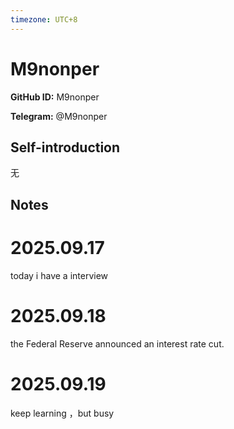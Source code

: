 ```yaml
---
timezone: UTC+8
---
```


# M9nonper

**GitHub ID:** M9nonper

**Telegram:** @M9nonper

## Self-introduction

无

## Notes
<!-- Content_START -->
# 2025.09.17
<!-- DAILY_CHECKIN_2025-09-17_START -->
today i have a interview
<!-- DAILY_CHECKIN_2025-09-17_END -->


# 2025.09.18
<!-- DAILY_CHECKIN_2025-09-18_START -->
the Federal Reserve announced an interest rate cut.
<!-- DAILY_CHECKIN_2025-09-18_END -->


# 2025.09.19
<!-- DAILY_CHECKIN_2025-09-19_START -->
keep learning ，but busy
<!-- DAILY_CHECKIN_2025-09-19_END -->
<!-- Content_END -->
